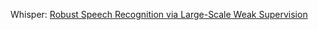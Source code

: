 Whisper: [Robust Speech Recognition via Large-Scale Weak Supervision](https://cdn.openai.com/papers/whisper.pdf)